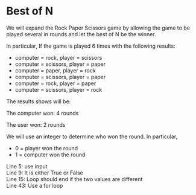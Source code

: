 # Best of N

We will expand the Rock Paper Scissors game by allowing the game to be played several in rounds and let the best of N be the winner.

In particular, 
If the game is played 6 times with the following results:
- computer = rock, player = scissors
- computer = scissors, player = paper
- computer = paper, player = rock
- computer = scissors, player = paper
- computer = rock, player = paper
- computer = scissors, player = rock

The results shows will be:

The computer won: 4 rounds

The user won: 2 rounds

We will use an integer to determine who won the round. In particular,
- 0 = player won the round
- 1 = computer won the round


<div class="hint">
  Line 5: use input
</div>
<div class="hint">
  Line 9: It is either True or False
</div>
<div class="hint">
  Line 15: Loop should end if the two values are different
</div>
<div class="hint">
  Line 43: Use a for loop
</div>


